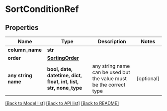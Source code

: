 # SortConditionRef


## Properties
Name | Type | Description | Notes
------------ | ------------- | ------------- | -------------
**column_name** | **str** |  | 
**order** | [**SortingOrder**](SortingOrder.md) |  | 
**any string name** | **bool, date, datetime, dict, float, int, list, str, none_type** | any string name can be used but the value must be the correct type | [optional]

[[Back to Model list]](../README.md#documentation-for-models) [[Back to API list]](../README.md#documentation-for-api-endpoints) [[Back to README]](../README.md)


